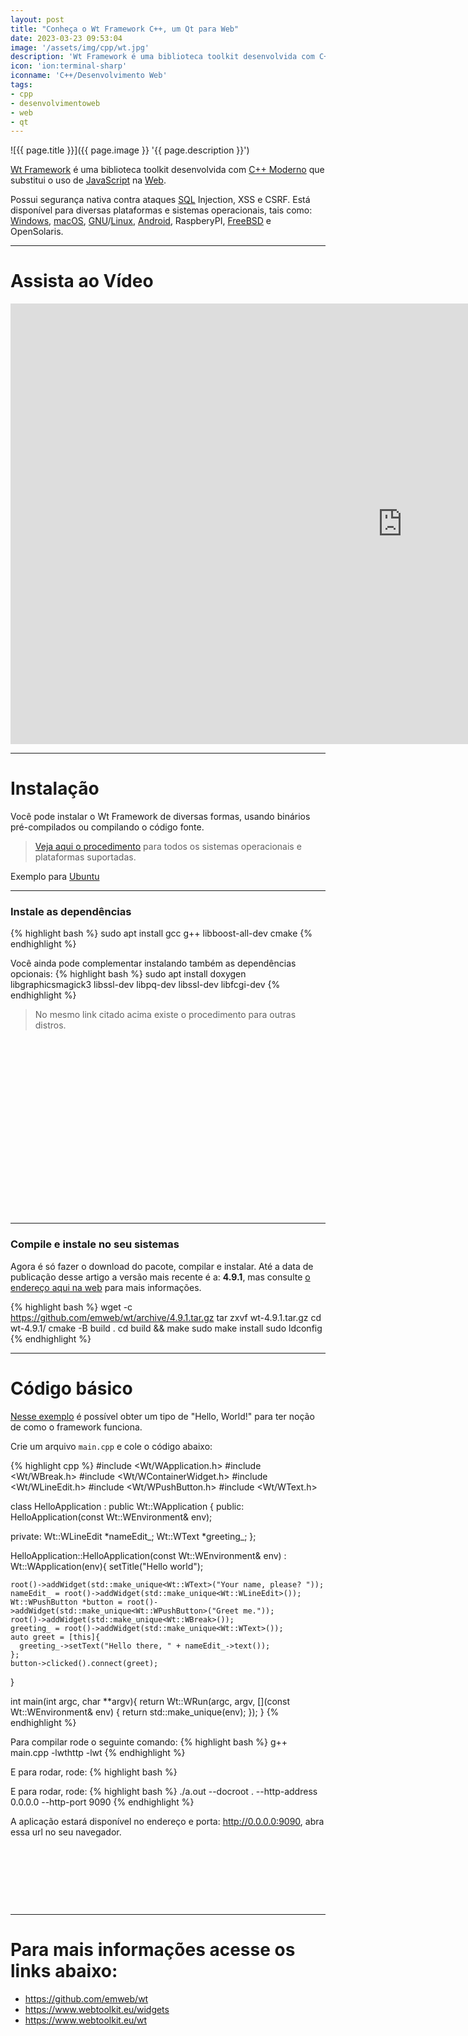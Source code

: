 ```yaml
---
layout: post
title: "Conheça o Wt Framework C++, um Qt para Web"
date: 2023-03-23 09:53:04
image: '/assets/img/cpp/wt.jpg'
description: 'Wt Framework é uma biblioteca toolkit desenvolvida com C++ Moderno baseado e inspirado no também framework Qt.'
icon: 'ion:terminal-sharp'
iconname: 'C++/Desenvolvimento Web'
tags:
- cpp
- desenvolvimentoweb
- web
- qt
---
```


![{{ page.title }}]({{ page.image }} '{{ page.description }}')

[Wt Framework](https://www.webtoolkit.eu/) é uma biblioteca toolkit desenvolvida com [C++ Moderno](https://terminalroot.com.br/tags#cpp) que substitui o uso de [JavaScript](https://terminalroot.com.br/tags#javascript) na [Web](https://terminalroot.com.br/tags#web). 

Possui segurança nativa contra ataques [SQL](https://terminalroot.com.br/tags#sql) Injection, XSS e CSRF. Está disponível para diversas plataformas e sistemas operacionais, tais como: [Windows](https://terminalroot.com.br/tags#windows), [macOS](https://terminalroot.com.br/tags#macos), [GNU](https://terminalroot.com.br/tags#gnu)/[Linux](https://terminalroot.com.br/tags#linux), [Android](https://terminalroot.com.br/tags#android), RaspberyPI, [FreeBSD](https://terminalroot.com.br/tags#freebsd) e OpenSolaris.

---

# Assista ao Vídeo

<iframe width="1253" height="705" src="https://www.youtube.com/embed/lfZetbL36uw" title="YouTube video player" frameborder="0" allow="accelerometer; autoplay; clipboard-write; encrypted-media; gyroscope; picture-in-picture" allowfullscreen></iframe>

---

# Instalação
Você pode instalar o Wt Framework de diversas formas, usando binários pré-compilados ou compilando o código fonte.
> [Veja aqui o procedimento](https://redmine.webtoolkit.eu/projects/wt/wiki/Wt_Installation) para todos os sistemas operacionais e plataformas suportadas.

Exemplo para [Ubuntu](https://terminalroot.com.br/tags#ubuntu)

---

### Instale as dependências
{% highlight bash %}
sudo apt install gcc g++ libboost-all-dev cmake
{% endhighlight %}

Você ainda pode complementar instalando também as dependências opcionais:
{% highlight bash %}
sudo apt install doxygen libgraphicsmagick3 libssl-dev libpq-dev libssl-dev libfcgi-dev
{% endhighlight %}
> No mesmo link citado acima existe o procedimento para outras distros.


<!-- SQUARE - GAMES ROOT -->
<script async src="//pagead2.googlesyndication.com/pagead/js/adsbygoogle.js"></script>
<ins class="adsbygoogle"
style="display:inline-block;width:336px;height:280px"
data-ad-client="ca-pub-2838251107855362"
data-ad-slot="5351066970"></ins>
<script>
(adsbygoogle = window.adsbygoogle || []).push({});
</script>

---

### Compile e instale no seu sistemas
Agora é só fazer o download do pacote, compilar e instalar. Até a data de publicação desse artigo a versão mais recente é a: **4.9.1**, mas consulte [o endereço aqui na web](https://www.webtoolkit.eu/wt) para mais informações.

{% highlight bash %}
wget -c https://github.com/emweb/wt/archive/4.9.1.tar.gz
tar zxvf wt-4.9.1.tar.gz
cd wt-4.9.1/
cmake -B build .
cd build && make
sudo make install
sudo ldconfig
{% endhighlight %}

---

# Código básico
[Nesse exemplo](https://www.webtoolkit.eu/wt/doc/tutorial/wt.html) é possível obter um tipo de "Hello, World!" para ter noção de como o framework funciona. 

Crie um arquivo `main.cpp` e cole o código abaixo:

{% highlight cpp %}
#include <Wt/WApplication.h>
#include <Wt/WBreak.h>
#include <Wt/WContainerWidget.h>
#include <Wt/WLineEdit.h>
#include <Wt/WPushButton.h>
#include <Wt/WText.h>

class HelloApplication : public Wt::WApplication {
  public:
    HelloApplication(const Wt::WEnvironment& env);

  private:
    Wt::WLineEdit *nameEdit_;
    Wt::WText *greeting_;
};

HelloApplication::HelloApplication(const Wt::WEnvironment& env)
  : Wt::WApplication(env){
    setTitle("Hello world");

    root()->addWidget(std::make_unique<Wt::WText>("Your name, please? "));
    nameEdit_ = root()->addWidget(std::make_unique<Wt::WLineEdit>());
    Wt::WPushButton *button = root()->addWidget(std::make_unique<Wt::WPushButton>("Greet me."));
    root()->addWidget(std::make_unique<Wt::WBreak>());
    greeting_ = root()->addWidget(std::make_unique<Wt::WText>());
    auto greet = [this]{
      greeting_->setText("Hello there, " + nameEdit_->text());
    };
    button->clicked().connect(greet);
  }

int main(int argc, char **argv){
  return Wt::WRun(argc, argv, [](const Wt::WEnvironment& env) {
      return std::make_unique<HelloApplication>(env);
      });
}
{% endhighlight %}

Para compilar rode o seguinte comando:
{% highlight bash %}
g++ main.cpp -lwthttp -lwt
{% endhighlight %}

E para rodar, rode:
{% highlight bash %}


E para rodar, rode:
{% highlight bash %}
./a.out --docroot . --http-address 0.0.0.0 --http-port 9090
{% endhighlight %}

A aplicação estará disponível no endereço e porta: <http://0.0.0.0:9090>, abra essa url no seu navegador.


<!-- MINI ADS -->
<script async src="//pagead2.googlesyndication.com/pagead/js/adsbygoogle.js"></script>
<!-- Games Root -->
<ins class="adsbygoogle"
style="display:inline-block;width:730px;height:95px"
data-ad-client="ca-pub-2838251107855362"
data-ad-slot="5351066970"></ins>
<script>
(adsbygoogle = window.adsbygoogle || []).push({});
</script>

---

# Para mais informações acesse os links abaixo:
+ <https://github.com/emweb/wt>
+ <https://www.webtoolkit.eu/widgets>
+ <https://www.webtoolkit.eu/wt>


